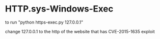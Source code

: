 # HTTP.sys-Windows-Exec

to run "python https-exec.py 127.0.0.1"

change 127.0.0.1 to the http of the website that has CVE-2015-1635 exploit
